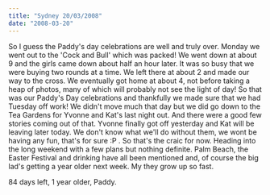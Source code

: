 ```yaml
---
title: "Sydney 20/03/2008"
date: "2008-03-20"
---
```

So I guess the Paddy's day celebrations are well and truly over. Monday we went out to the 'Cock and Bull' which was packed! We went down at about 9 and the girls came down about half an hour later. It was so busy that we were buying two rounds at a time. We left there at about 2 and made our way to the cross. We eventually got home at about 4, not before taking a heap of photos, many of which will probably not see the light of day! So that was our Paddy's Day celebrations and thankfully we made sure that we had Tuesday off work! We didn't move much that day but we did go down to the Tea Gardens for Yvonne and Kat's last night out. And there were a good few stories coming out of that. Yvonne finally got off yesterday and Kat will be leaving later today. We don't know what we'll do without them, we wont be having any fun, that's for sure :P . So that's the craic for now. Heading into the long weekend with a few plans but nothing definite. Palm Beach, the Easter Festival and drinking have all been mentioned and, of course the big lad's getting a year older next week. My they grow up so fast.

84 days left, 1 year older,
Paddy.